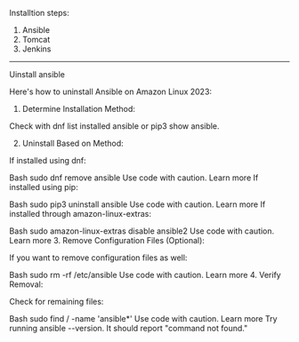 Installtion steps:
1. Ansible 
2. Tomcat
3. Jenkins

--------------------------------
Uinstall ansible

Here's how to uninstall Ansible on Amazon Linux 2023:

1. Determine Installation Method:

Check with dnf list installed ansible or pip3 show ansible.

2. Uninstall Based on Method:

If installed using dnf:

Bash
sudo dnf remove ansible
Use code with caution. Learn more
If installed using pip:

Bash
sudo pip3 uninstall ansible
Use code with caution. Learn more
If installed through amazon-linux-extras:

Bash
sudo amazon-linux-extras disable ansible2
Use code with caution. Learn more
3. Remove Configuration Files (Optional):

If you want to remove configuration files as well:

Bash
sudo rm -rf /etc/ansible
Use code with caution. Learn more
4. Verify Removal:

Check for remaining files:

Bash
sudo find / -name 'ansible*'
Use code with caution. Learn more
Try running ansible --version. It should report "command not found."
